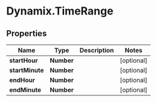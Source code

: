 # Dynamix.TimeRange

## Properties
Name | Type | Description | Notes
------------ | ------------- | ------------- | -------------
**startHour** | **Number** |  | [optional] 
**startMinute** | **Number** |  | [optional] 
**endHour** | **Number** |  | [optional] 
**endMinute** | **Number** |  | [optional] 


